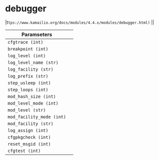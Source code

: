 # debugger
|t`tps://www.kamailio.org/docs/modules/4.4.x/modules/debugger.html)` ||

| Paramseters               |     |
| ------------------------- | --- |
| `cfgtrace (int)`          |     |
| `breakpoint (int)`        |     |
| `log_level (int)`         |     |
| `log_level_name (str)`    |     |
| `log_facility (str)`      |     |
| `log_prefix (str)`        |     |
| `step_usleep (int)`       |     |
| `step_loops (int)`        |     |
| `mod_hash_size (int)`     |     |
| `mod_level_mode (int)`    |     |
| `mod_level (str)`         |     |
| `mod_facility_mode (int)` |     |
| `mod_facility (str)`      |     |
| `log_assign (int)`        |     |
| `cfgpkgcheck (int)`       |     |
| `reset_msgid (int)`       |     |
| `cfgtest (int)`           |     |
